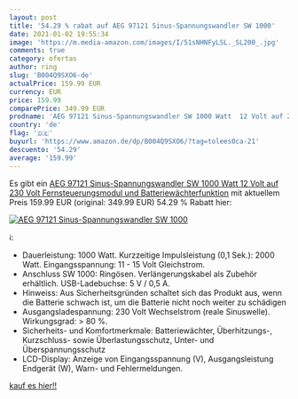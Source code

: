 ```yaml
---
layout: post
title: '54.29 % rabat auf AEG 97121 Sinus-Spannungswandler SW 1000'
date: 2021-01-02 19:55:34
image: 'https://m.media-amazon.com/images/I/51sNHNFyLSL._SL200_.jpg'
comments: true
category: ofertas
author: ring
slug: 'B004Q9SXO6-de'
actualPrice: 159.99 EUR
currency: EUR
price: 159.99
comparePrice: 349.99 EUR
prodname: 'AEG 97121 Sinus-Spannungswandler SW 1000 Watt  12 Volt auf 230 Volt  Fernsteuerungsmodul und Batteriewächterfunktion'
country: 'de'
flag: '🇩🇪'
buyurl: 'https://www.amazon.de/dp/B004Q9SXO6/?tag=tolees0ca-21'
descuento: '54.29'
average: '159.99'
---
```


Es gibt ein [AEG 97121 Sinus-Spannungswandler SW 1000 Watt  12 Volt auf 230 Volt  Fernsteuerungsmodul und Batteriewächterfunktion](https://www.amazon.de/dp/B004Q9SXO6/?tag=tolees0ca-21) mit aktuellem Preis 159.99 EUR (original: 349.99 EUR) 54.29 % Rabatt hier:

[![AEG 97121 Sinus-Spannungswandler SW 1000](https://m.media-amazon.com/images/I/51sNHNFyLSL._SL200_.jpg)](https://www.amazon.de/dp/B004Q9SXO6/?tag=tolees0ca-21)

ℹ️:

- Dauerleistung: 1000 Watt. Kurzzeitige Impulsleistung (0,1 Sek.): 2000 Watt. Eingangsspannung: 11 - 15 Volt Gleichstrom.
- Anschluss SW 1000: Ringösen. Verlängerungskabel als Zubehör erhältlich. USB-Ladebuchse: 5 V / 0,5 A.
- Hinweiss: Aus Sicherheitsgründen schaltet sich das Produkt aus, wenn die Batterie schwach ist, um die Batterie nicht noch weiter zu schädigen
- Ausgangsladespannung: 230 Volt Wechselstrom (reale Sinuswelle). Wirkungsgrad: > 80 %.
- Sicherheits- und Komfortmerkmale: Batteriewächter, Überhitzungs-, Kurzschluss- sowie Überlastungsschutz, Unter- und Überspannungsschutz
- LCD-Display: Anzeige von Eingangsspannung (V), Ausgangsleistung Endgerät (W), Warn- und Fehlermeldungen.

[kauf es hier!!](https://www.amazon.de/dp/B004Q9SXO6/?tag=tolees0ca-21)
